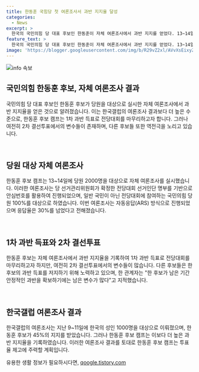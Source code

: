 ```yaml
---
title: 한동훈 국힘당 첫 여론조사서 과반 지지율 달성
categories:
  - News
excerpt: >
  한국의 국민의힘 당 대표 후보인 한동훈이 자체 여론조사에서 과반 지지를 얻었다. 13~14일에 당원 2000명을 대상으로 이뤄진 이번 여론조사는 이번이 처음으로, 당 선거관리위원회의 명부를 기반으로 실시됐다. 이러한 결과에도 불구하고, 나경원, 원희룡, 윤상현 후보들은 여전히 2차 결선투표에서 역전을 노리고 있으며, 한 후보의 안정적인 과반 확보에는 아직도 많은 변수가 남아 있다.
feature_text: >
  한국의 국민의힘 당 대표 후보인 한동훈이 자체 여론조사에서 과반 지지를 얻었다. 13~14일에 당원 2000명을 대상으로 이뤄진 이번 여론조사는 이번이 처음으로, 당 선거관리위원회의 명부를 기반으로 실시됐다. 이러한 결과에도 불구하고, 나경원, 원희룡, 윤상현 후보들은 여전히 2차 결선투표에서 역전을 노리고 있으며, 한 후보의 안정적인 과반 확보에는 아직도 많은 변수가 남아 있다.
image: 'https://blogger.googleusercontent.com/img/b/R29vZ2xl/AVvXsEixyZcFfHzMRdzZMjFBmAUKJYCLCGyLL1o632UiGVXcaFdKo_bkvkuCioo0uUKlGfBVcT3P84aROyZIXSBEx3Aw5nCQ3pTgDom1WDC4m8eifvWiAmWEEVb4x6G_l8C0QH225ldMjyaFvpxGEBGNO37VmDTDMHGhJPq73UglMfDca1-0aw/s1600/blogspot.png'
---
```


<p><img src="https://blogger.googleusercontent.com/img/b/R29vZ2xl/AVvXsEixyZcFfHzMRdzZMjFBmAUKJYCLCGyLL1o632UiGVXcaFdKo_bkvkuCioo0uUKlGfBVcT3P84aROyZIXSBEx3Aw5nCQ3pTgDom1WDC4m8eifvWiAmWEEVb4x6G_l8C0QH225ldMjyaFvpxGEBGNO37VmDTDMHGhJPq73UglMfDca1-0aw/s1600/blogspot.png" alt="info 속보" /></p>

<h2 data-ke-size="size26">국민의힘 한동훈 후보, 자체 여론조사 결과</h2>

<p>국민의힘 당 대표 후보인 한동훈 후보가 당원을 대상으로 실시한 자체 여론조사에서 과반 지지율을 얻은 것으로 알려졌습니다. 이는 한국갤럽의 여론조사 결과보다 더 높은 수준으로, 한동훈 후보 캠프는 1차 과반 득표로 전당대회를 마무리하고자 합니다. 그러나 여전히 2차 결선투표에서의 변수들이 존재하며, 다른 후보들 또한 역전극을 노리고 있습니다.</p>

<p data-ke-size="size16">&nbsp;</p>

<h2 data-ke-size="size24">당원 대상 자체 여론조사</h2>

<p>한동훈 후보 캠프는 13~14일에 당원 2000명을 대상으로 자체 여론조사를 실시했습니다. 이러한 여론조사는 당 선거관리위원회가 확정한 전당대회 선거인단 명부를 기반으로 안심번호를 활용하여 진행되었으며, 일반 국민이 아닌 전당대회에 참여하는 국민의힘 당원 100%를 대상으로 하였습니다. 이번 여론조사는 자동응답(ARS) 방식으로 진행되었으며 응답율은 30%를 넘었다고 전해졌습니다.</p>

<p data-ke-size="size16">&nbsp;</p>

<h2 data-ke-size="size24">1차 과반 득표와 2차 결선투표</h2>

<p>한동훈 후보는 자체 여론조사에서 과반 지지율을 기록하여 1차 과반 득표로 전당대회를 마무리하고자 하지만, 여전히 2차 결선투표에서의 변수들이 많습니다. 다른 후보들은 한 후보의 과반 득표를 저지하기 위해 노력하고 있으며, 한 관계자는 "한 후보가 남은 기간 안정적인 과반을 확보하기에는 남은 변수가 많다"고 지적했습니다.</p>

<p data-ke-size="size16">&nbsp;</p>

<h2 data-ke-size="size24">한국갤럽 여론조사 결과</h2>

<p>한국갤럽의 여론조사는 지난 9~11일에 한국의 성인 1000명을 대상으로 이뤄졌으며, 한동훈 후보가 45%의 지지를 받았습니다. 그러나 한동훈 후보 캠프는 이보다 더 높은 과반 지지율을 기록하였습니다. 이러한 여론조사 결과를 토대로 한동훈 후보 캠프는 투표율 제고에 주력할 계획입니다.</p>
유용한 생활 정보가 필요하시다면, <a href="https://qoogle.tistory.com" rel="dofollow">qoogle.tistory.com</a>


